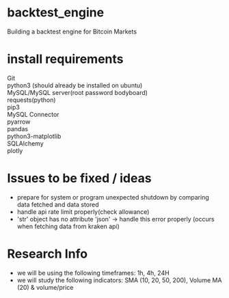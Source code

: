 # backtest_engine
Building a backtest engine for Bitcoin Markets  

# install requirements
Git  
python3 (should already be installed on ubuntu)  
MySQL/MySQL server(root password bodyboard)  
requests(python)  
pip3  
MySQL Connector  
pyarrow  
pandas  
python3-matplotlib  
SQLAlchemy  
plotly   

# Issues to be fixed / ideas  
- prepare for system or program unexpected shutdown by comparing data fetched and data stored  
- handle api rate limit properly(check allowance)  
- 'str' object has no attribute 'json' -> handle this error properly (occurs when fetching data from kraken api)  

# Research Info  
- we will be using the following timeframes: 1h, 4h, 24H
- we will study the following indicators: SMA (10, 20, 50, 200), Volume MA (20) & volume/price 
